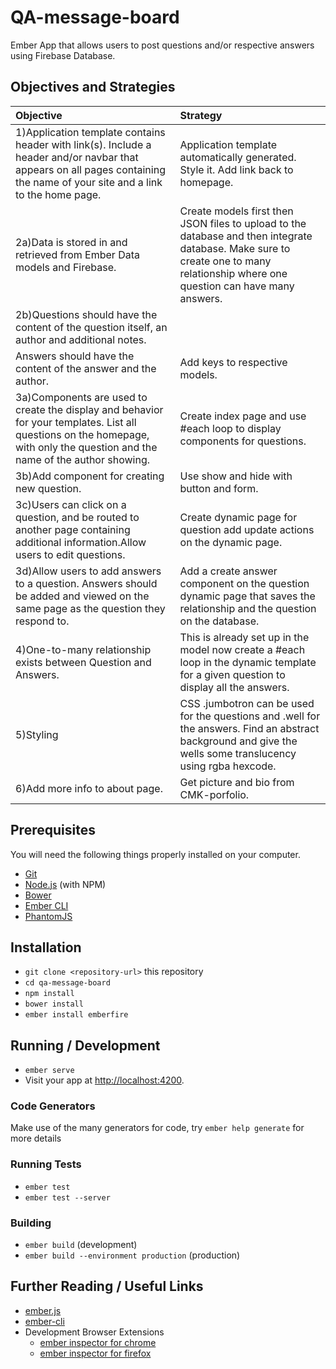 # QA-message-board

Ember App that allows users to post questions and/or respective answers using Firebase Database.

## Objectives and Strategies


|Objective |Strategy |
|:---------|:--------|
|1)Application template contains header with link(s). Include a header and/or navbar that appears on all pages containing the name of your site and a link to the home page.|Application template automatically generated. Style it. Add link back to homepage.|
|2a)Data is stored in and retrieved from Ember Data models and Firebase.|Create models first then JSON files to upload to the database and then integrate database. Make sure to create one to many relationship where one question can have many answers.|
|2b)Questions should have the content of the question itself, an author and additional notes.
Answers should have the content of the answer and the author.|Add keys to respective models.|
|3a)Components are used to create the display and behavior for your templates. List all questions on the homepage, with only the question and the name of the author showing.|Create index page and use #each loop to display components for questions.|
|3b)Add component for creating new question.|Use show and hide with button and form.|
|3c)Users can click on a question, and be routed to another page containing additional information.Allow users to edit questions.|Create dynamic page for question add update actions on the dynamic page.|
|3d)Allow users to add answers to a question. Answers should be added and viewed on the same page as the question they respond to.|Add a create answer component on the question dynamic page that saves the relationship and the question on the database.|
|4)One-to-many relationship exists between Question and Answers.|This is already set up in the model now create a #each loop in the dynamic template for a given question to display all the answers.|
|5)Styling | CSS .jumbotron can be used for the questions and .well for the answers. Find an abstract background and give the wells some translucency using rgba hexcode.|
|6)Add more info to about page.| Get picture and bio from CMK-porfolio.|

## Prerequisites

You will need the following things properly installed on your computer.

* [Git](https://git-scm.com/)
* [Node.js](https://nodejs.org/) (with NPM)
* [Bower](https://bower.io/)
* [Ember CLI](https://ember-cli.com/)
* [PhantomJS](http://phantomjs.org/)

## Installation

* `git clone <repository-url>` this repository
* `cd qa-message-board`
* `npm install`
* `bower install`
* `ember install emberfire`

## Running / Development

* `ember serve`
* Visit your app at [http://localhost:4200](http://localhost:4200).

### Code Generators

Make use of the many generators for code, try `ember help generate` for more details

### Running Tests

* `ember test`
* `ember test --server`

### Building

* `ember build` (development)
* `ember build --environment production` (production)


## Further Reading / Useful Links

* [ember.js](http://emberjs.com/)
* [ember-cli](https://ember-cli.com/)
* Development Browser Extensions
  * [ember inspector for chrome](https://chrome.google.com/webstore/detail/ember-inspector/bmdblncegkenkacieihfhpjfppoconhi)
  * [ember inspector for firefox](https://addons.mozilla.org/en-US/firefox/addon/ember-inspector/)
